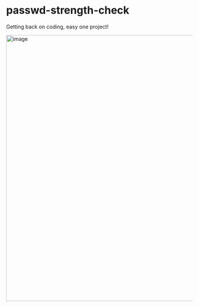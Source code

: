 # passwd-strength-check
Getting back on coding, easy one project!

<img width="1280" height="720" alt="image" src="https://github.com/user-attachments/assets/a1ef3f24-bda2-41f2-926e-2eb295375dcb" />
